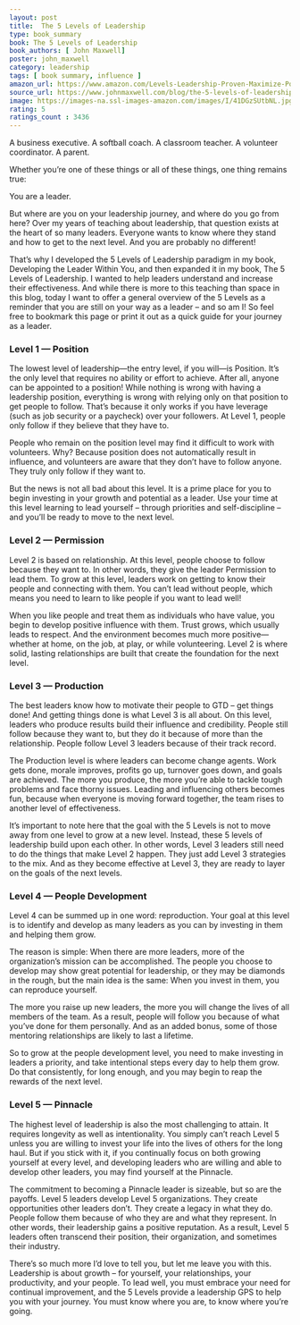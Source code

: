 ```yaml
---
layout: post
title:  The 5 Levels of Leadership
type: book_summary
book: The 5 Levels of Leadership
book_authors: [ John Maxwell]
poster: john_maxwell
category: leadership
tags: [ book summary, influence ]
amazon_url: https://www.amazon.com/Levels-Leadership-Proven-Maximize-Potential/dp/1599953633/
source_url: https://www.johnmaxwell.com/blog/the-5-levels-of-leadership1/
image: https://images-na.ssl-images-amazon.com/images/I/41DGzSUtbNL.jpg
rating: 5
ratings_count : 3436
---
```


A business executive. A softball coach. A classroom teacher. A volunteer coordinator. A parent.

Whether you’re one of these things or all of these things, one thing remains true:

You are a leader.

But where are you on your leadership journey, and where do you go from here? Over my years of teaching about leadership, that question exists at the heart of so many leaders. Everyone wants to know where they stand and how to get to the next level. And you are probably no different!

That’s why I developed the 5 Levels of Leadership paradigm in my book, Developing the Leader Within You, and then expanded it in my book, The 5 Levels of Leadership. I wanted to help leaders understand and increase their effectiveness. And while there is more to this teaching than space in this blog, today I want to offer a general overview of the 5 Levels as a reminder that you are still on your way as a leader – and so am I! So feel free to bookmark this page or print it out as a quick guide for your journey as a leader.

### Level 1 — Position

The lowest level of leadership—the entry level, if you will—is Position. It’s the only level that requires no ability or effort to achieve. After all, anyone can be appointed to a position! While nothing is wrong with having a leadership position, everything is wrong with relying only on that position to get people to follow. That’s because it only works if you have leverage (such as job security or a paycheck) over your followers. At Level 1, people only follow if they believe that they have to.

People who remain on the position level may find it difficult to work with volunteers. Why? Because position does not automatically result in influence, and volunteers are aware that they don’t have to follow anyone. They truly only follow if they want to.

But the news is not all bad about this level. It is a prime place for you to begin investing in your growth and potential as a leader. Use your time at this level learning to lead yourself – through priorities and self-discipline – and you’ll be ready to move to the next level.

### Level 2 — Permission

Level 2 is based on relationship. At this level, people choose to follow because they want to. In other words, they give the leader Permission to lead them. To grow at this level, leaders work on getting to know their people and connecting with them. You can’t lead without people, which means you need to learn to like people if you want to lead well!

When you like people and treat them as individuals who have value, you begin to develop positive influence with them. Trust grows, which usually leads to respect. And the environment becomes much more positive—whether at home, on the job, at play, or while volunteering. Level 2 is where solid, lasting relationships are built that create the foundation for the next level.

### Level 3 — Production

The best leaders know how to motivate their people to GTD – get things done! And getting things done is what Level 3 is all about. On this level, leaders who produce results build their influence and credibility. People still follow because they want to, but they do it because of more than the relationship. People follow Level 3 leaders because of their track record.

The Production level is where leaders can become change agents. Work gets done, morale improves, profits go up, turnover goes down, and goals are achieved. The more you produce, the more you’re able to tackle tough problems and face thorny issues. Leading and influencing others becomes fun, because when everyone is moving forward together, the team rises to another level of effectiveness.

It’s important to note here that the goal with the 5 Levels is not to move away from one level to grow at a new level. Instead, these 5 levels of leadership build upon each other. In other words, Level 3 leaders still need to do the things that make Level 2 happen. They just add Level 3 strategies to the mix. And as they become effective at Level 3, they are ready to layer on the goals of the next levels.

### Level 4 — People Development
Level 4 can be summed up in one word: reproduction. Your goal at this level is to identify and develop as many leaders as you can by investing in them and helping them grow.

The reason is simple: When there are more leaders, more of the organization’s mission can be accomplished. The people you choose to develop may show great potential for leadership, or they may be diamonds in the rough, but the main idea is the same: When you invest in them, you can reproduce yourself.

The more you raise up new leaders, the more you will change the lives of all members of the team. As a result, people will follow you because of what you’ve done for them personally. And as an added bonus, some of those mentoring relationships are likely to last a lifetime.

So to grow at the people development level, you need to make investing in leaders a priority, and take intentional steps every day to help them grow. Do that consistently, for long enough, and you may begin to reap the rewards of the next level.

### Level 5 — Pinnacle

The highest level of leadership is also the most challenging to attain. It requires longevity as well as intentionality. You simply can’t reach Level 5 unless you are willing to invest your life into the lives of others for the long haul. But if you stick with it, if you continually focus on both growing yourself at every level, and developing leaders who are willing and able to develop other leaders, you may find yourself at the Pinnacle.

The commitment to becoming a Pinnacle leader is sizeable, but so are the payoffs. Level 5 leaders develop Level 5 organizations. They create opportunities other leaders don’t. They create a legacy in what they do. People follow them because of who they are and what they represent. In other words, their leadership gains a positive reputation. As a result, Level 5 leaders often transcend their position, their organization, and sometimes their industry.

 There’s so much more I’d love to tell you, but let me leave you with this. Leadership is about growth – for yourself, your relationships, your productivity, and your people. To lead well, you must embrace your need for continual improvement, and the 5 Levels provide a leadership GPS to help you with your journey. You must know where you are, to know where you’re going.